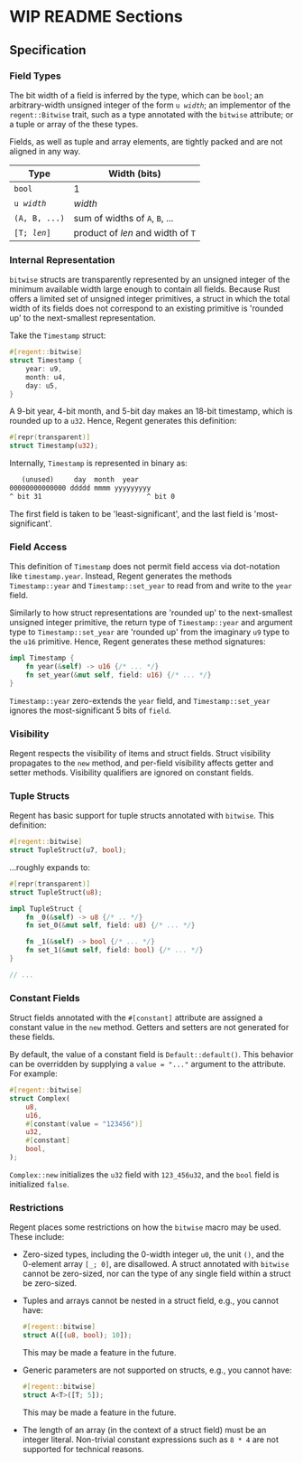 # WIP README Sections

## Specification

### Field Types

The bit width of a field is inferred by the type, which can be `bool`; an arbitrary-width unsigned integer of the form <code>u&#8239;<em>width</em></code>; an implementor of the `regent::Bitwise` trait, such as a type annotated with the `bitwise` attribute; or a tuple or array of the these types.

Fields, as well as tuple and array elements, are tightly packed and are not aligned in any way.

| Type                                  | Width (bits)                       |
|---------------------------------------|------------------------------------|
| `bool`                                | 1                                  |
| <code>u&#8239;<em>width</em></code>   | *width*                            |
| `(A, B, ...)`                         | sum of widths of `A`, `B`, ...     |
| <code>[T;&nbsp;<em>*len*</em>]</code> | product of *len* and width of `T`  |

### Internal Representation

`bitwise` structs are transparently represented by an unsigned integer of the minimum available width large enough to contain all fields. Because Rust offers a limited set of unsigned integer primitives, a struct in which the total width of its fields does not correspond to an existing primitive is 'rounded up' to the next-smallest representation.

Take the `Timestamp` struct:

```rust
#[regent::bitwise]
struct Timestamp {
    year: u9,
    month: u4,
    day: u5,
}
```

A 9-bit year, 4-bit month, and 5-bit day makes an 18-bit timestamp, which is rounded up to a `u32`. Hence, Regent generates this definition:

```rust
#[repr(transparent)]
struct Timestamp(u32);
```

Internally, `Timestamp` is represented in binary as:

```txt
   (unused)     day  month  year
00000000000000 ddddd mmmm yyyyyyyyy
^ bit 31                          ^ bit 0
```

The first field is taken to be 'least-significant', and the last field is 'most-significant'.

### Field Access

This definition of `Timestamp` does not permit field access via dot-notation like `timestamp.year`. Instead, Regent generates the methods `Timestamp::year` and `Timestamp::set_year` to read from and write to the `year` field.

Similarly to how struct representations are 'rounded up' to the next-smallest unsigned integer primitive, the return type of `Timestamp::year` and argument type to `Timestamp::set_year` are 'rounded up' from the imaginary `u9` type to the `u16` primitive. Hence, Regent generates these method signatures:

```rust
impl Timestamp {
    fn year(&self) -> u16 {/* ... */}
    fn set_year(&mut self, field: u16) {/* ... */}
}
```

`Timestamp::year` zero-extends the `year` field, and `Timestamp::set_year` ignores the most-significant 5 bits of `field`.

### Visibility

Regent respects the visibility of items and struct fields. Struct visibility propagates to the `new` method, and per-field visibility affects getter and setter methods. Visibility qualifiers are ignored on constant fields.

### Tuple Structs

Regent has basic support for tuple structs annotated with `bitwise`. This definition:

```rust
#[regent::bitwise]
struct TupleStruct(u7, bool);
```

...roughly expands to:

```rust
#[repr(transparent)]
struct TupleStruct(u8);

impl TupleStruct {
    fn _0(&self) -> u8 {/* .. */}
    fn set_0(&mut self, field: u8) {/* ... */}

    fn _1(&self) -> bool {/* ... */}
    fn set_1(&mut self, field: bool) {/* ... */}
}

// ...
```

### Constant Fields

Struct fields annotated with the `#[constant]` attribute are assigned a constant value in the `new` method. Getters and setters are not generated for these fields.

By default, the value of a constant field is `Default::default()`. This behavior can be overridden by supplying a `value = "..."` argument to the attribute. For example:

```rust
#[regent::bitwise]
struct Complex(
    u8,
    u16,
    #[constant(value = "123456")]
    u32,
    #[constant]
    bool,
);
```

`Complex::new` initializes the `u32` field with `123_456u32`, and the `bool` field is initialized `false`.

### Restrictions

Regent places some restrictions on how the `bitwise` macro may be used. These include:

- Zero-sized types, including the 0-width integer `u0`, the unit `()`, and the 0-element array <code>[_;&nbsp;0]</code>, are disallowed. A struct annotated with `bitwise` cannot be zero-sized, nor can the type of any single field within a struct be zero-sized.
- Tuples and arrays cannot be nested in a struct field, e.g., you cannot have:

    ```rust
    #[regent::bitwise]
    struct A([(u8, bool); 10]);
    ```

    This may be made a feature in the future.
- Generic parameters are not supported on structs, e.g., you cannot have:

    ```rust
    #[regent::bitwise]
    struct A<T>([T; 5]);
    ```

  This may be made a feature in the future.
- The length of an array (in the context of a struct field) must be an integer literal. Non-trivial constant expressions such as `8 * 4` are not supported for technical reasons.
